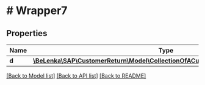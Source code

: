# # Wrapper7

## Properties

Name | Type | Description | Notes
------------ | ------------- | ------------- | -------------
**d** | [**\BeLenka\SAP\CustomerReturn\Model\CollectionOfACustomerReturnItemPrcgElmntType**](CollectionOfACustomerReturnItemPrcgElmntType.md) |  | [optional]

[[Back to Model list]](../../README.md#models) [[Back to API list]](../../README.md#endpoints) [[Back to README]](../../README.md)

